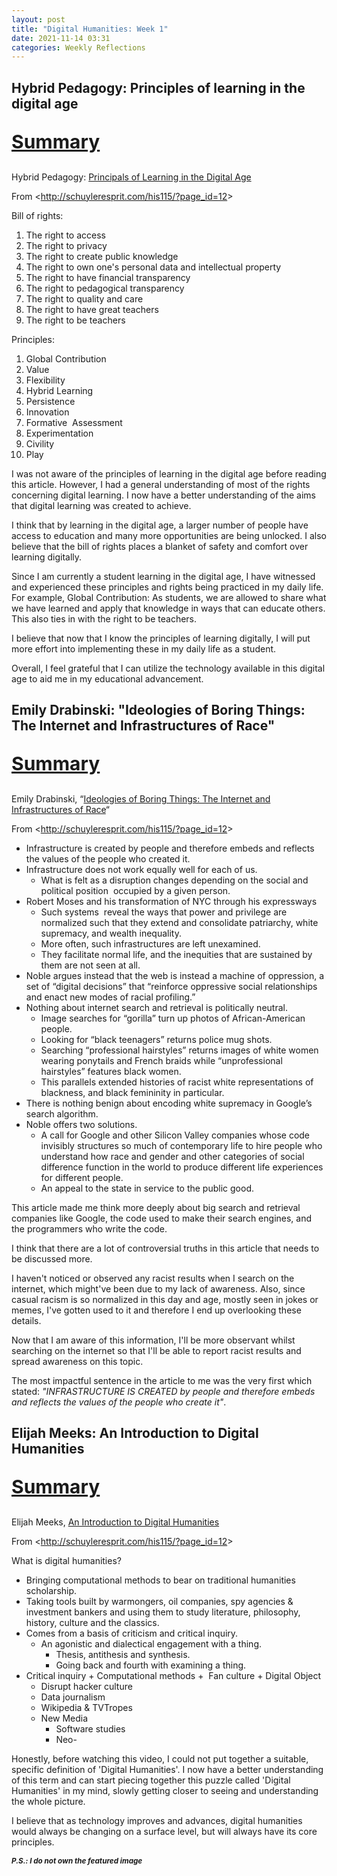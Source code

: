 ```yaml
---
layout: post
title: "Digital Humanities: Week 1"
date: 2021-11-14 03:31
categories: Weekly Reflections
---
```

<!-- wp:heading -->
<h2 id="hybrid-pedagogy-principles-of-learning-in-the-digital-age"><strong>Hybrid Pedagogy: Principles of learning in the digital age</strong></h2>
<!-- /wp:heading -->

<!-- wp:group -->
<div class="wp-block-group"><!-- wp:group {"className":"is-style-twentytwentyone-border"} -->
<div class="wp-block-group is-style-twentytwentyone-border"><!-- wp:paragraph {"style":{"typography":{"fontSize":"30px"}}} -->
<p style="font-size:30px"><strong><span style="text-decoration: underline">Summary</span></strong></p>
<!-- /wp:paragraph -->

<!-- wp:paragraph -->
<p>Hybrid Pedagogy:&nbsp;<a href="http://hybridpedagogy.org/bill-rights-principles-learning-digital-age/" target="_blank" rel="noreferrer noopener">Principals of Learning in the Digital Age</a></p>
<!-- /wp:paragraph -->

<!-- wp:paragraph -->
<p>From &lt;<a href="http://schuyleresprit.com/his115/?page_id=12" target="_blank" rel="noreferrer noopener">http://schuyleresprit.com/his115/?page_id=12</a>&gt;</p>
<!-- /wp:paragraph -->

<!-- wp:paragraph -->
<p>Bill of rights:</p>
<!-- /wp:paragraph -->

<!-- wp:list {"ordered":true,"type":"1"} -->
<ol type="1"><li>The right to access</li><li>The right to privacy</li><li>The right to create public knowledge</li><li>The right to own one's personal data and intellectual property</li><li>The right to have financial transparency</li><li>The right to pedagogical transparency</li><li>The right to quality and care</li><li>The right to have great teachers</li><li>The right to be teachers</li></ol>
<!-- /wp:list -->

<!-- wp:paragraph -->
<p>Principles:</p>
<!-- /wp:paragraph -->

<!-- wp:list {"ordered":true,"type":"1"} -->
<ol type="1"><li>Global Contribution</li><li>Value</li><li>Flexibility</li><li>Hybrid Learning</li><li>Persistence</li><li>Innovation</li><li>Formative&nbsp; Assessment</li><li>Experimentation</li><li>Civility</li><li>Play</li></ol>
<!-- /wp:list --></div>
<!-- /wp:group --></div>
<!-- /wp:group -->

<!-- wp:paragraph {"align":"justify"} -->
<p class="has-text-align-justify">I was not aware of the principles of learning in the digital age before reading this article. However, I had a general understanding of most of the rights concerning digital learning. I now have a better understanding of the aims that digital learning was created to achieve.</p>
<!-- /wp:paragraph -->

<!-- wp:paragraph -->
<p>I think that by learning in the digital age, a larger number of people have access to education and many more opportunities are being unlocked. I also believe that the bill of rights places a blanket of safety and comfort over learning digitally.</p>
<!-- /wp:paragraph -->

<!-- wp:paragraph -->
<p>Since I am currently a student learning in the digital age, I have witnessed and experienced these principles and rights being practiced in my daily life. For example, Global Contribution: As students, we are allowed to share what we have learned and apply that knowledge in ways that can educate others. This also ties in with the right to be teachers.</p>
<!-- /wp:paragraph -->

<!-- wp:paragraph -->
<p>I believe that now that I know the principles of learning digitally, I will put more effort into implementing these in my daily life as a student.</p>
<!-- /wp:paragraph -->

<!-- wp:paragraph -->
<p>Overall, I feel grateful that I can utilize the technology available in this digital age to aid me in my educational advancement.</p>
<!-- /wp:paragraph -->

<!-- wp:heading -->
<h2 id="emily-drabinski-ideologies-of-boring-things-the-internet-and-infrastructures-of-race"><strong>Emily Drabinski: "Ideologies of Boring Things: The Internet and Infrastructures of Race"</strong></h2>
<!-- /wp:heading -->

<!-- wp:group {"className":"is-style-twentytwentyone-border"} -->
<div class="wp-block-group is-style-twentytwentyone-border"><!-- wp:paragraph {"style":{"typography":{"fontSize":"30px"}}} -->
<p style="font-size:30px"><strong><span style="text-decoration: underline">Summary</span></strong></p>
<!-- /wp:paragraph -->

<!-- wp:paragraph -->
<p>Emily Drabinski, “<a href="https://lareviewofbooks.org/article/ideologies-of-boring-things-the-internet-and-infrastructures-of-race/" target="_blank" rel="noreferrer noopener">Ide</a><a href="https://lareviewofbooks.org/article/ideologies-of-boring-things-the-internet-and-infrastructures-of-race/">ologies of Boring Things: The Internet and Infrastructures of Race</a>“</p>
<!-- /wp:paragraph -->

<!-- wp:paragraph -->
<p>From &lt;<a href="http://schuyleresprit.com/his115/?page_id=12" target="_blank" rel="noreferrer noopener">http://schuyleresprit.com/his115/?page_id=12</a>&gt;</p>
<!-- /wp:paragraph -->

<!-- wp:list -->
<ul><li>Infrastructure is created by people and therefore embeds and reflects the values of the people who created it.</li><li>Infrastructure does not work equally well for each of us.<ul><li>What is felt as a disruption changes depending on the social and political position&nbsp; occupied by a given person.</li></ul></li><li>Robert Moses and his transformation of NYC through his expressways<ul><li>Such systems&nbsp; reveal the ways that power and privilege are normalized such that they extend and consolidate patriarchy, white supremacy, and wealth inequality.</li><li>More often, such infrastructures are left unexamined.</li><li>They facilitate normal life, and the inequities that are sustained by them are not seen at all.</li></ul></li><li>Noble argues instead that the web is instead a machine of oppression, a set of “digital decisions” that “reinforce oppressive social relationships and enact new modes of racial profiling.”</li><li>Nothing about internet search and retrieval is politically neutral.<ul><li>Image searches for “gorilla” turn up photos of African-American people.</li><li>Looking for “black teenagers” returns police mug shots.</li><li>Searching “professional hairstyles” returns images of white women wearing ponytails and French braids while “unprofessional hairstyles” features black women.</li><li>This parallels extended histories of racist white representations of blackness, and black femininity in particular.</li></ul></li><li>There is nothing benign about encoding white supremacy in Google’s search algorithm.</li><li>Noble offers two solutions.<ul><li>A call for Google and other Silicon Valley companies whose code invisibly structures so much of contemporary life to hire people who understand how race and gender and other categories of social difference function in the world to produce different life experiences for different people.</li><li>An appeal to the state in service to the public good.</li></ul></li></ul>
<!-- /wp:list --></div>
<!-- /wp:group -->

<!-- wp:paragraph -->
<p>This article made me think more deeply about big search and retrieval companies like Google, the code used to make their search engines, and the programmers who write the code.</p>
<!-- /wp:paragraph -->

<!-- wp:paragraph -->
<p>I think that there are a lot of controversial truths in this article that needs to be discussed more.</p>
<!-- /wp:paragraph -->

<!-- wp:paragraph -->
<p>I haven't noticed or observed any racist results when I search on the internet, which might've been due to my lack of awareness. Also, since casual racism is so normalized in this day and age, mostly seen in jokes or memes, I've gotten used to it and therefore I end up overlooking these details.</p>
<!-- /wp:paragraph -->

<!-- wp:paragraph -->
<p>Now that I am aware of this information, I'll be more observant whilst searching on the internet so that I'll be able to report racist results and spread awareness on this topic.</p>
<!-- /wp:paragraph -->

<!-- wp:paragraph -->
<p>The most impactful sentence in the article to me was the very first which stated: <em>"INFRASTRUCTURE IS CREATED by people and therefore embeds and reflects the values of the people who create it"</em>.</p>
<!-- /wp:paragraph -->

<!-- wp:heading -->
<h2 id="elijah-meeks-an-introduction-to-digital-humanities">Elijah Meeks: An Introduction to Digital Humanities</h2>
<!-- /wp:heading -->

<!-- wp:group {"className":"is-style-twentytwentyone-border"} -->
<div class="wp-block-group is-style-twentytwentyone-border"><!-- wp:paragraph {"style":{"typography":{"fontSize":"30px"}}} -->
<p style="font-size:30px"><strong><span style="text-decoration: underline">Summary</span></strong></p>
<!-- /wp:paragraph -->

<!-- wp:paragraph -->
<p>Elijah Meeks,&nbsp;<a href="https://www.youtube.com/watch?v=AvZToQSX244" target="_blank" rel="noreferrer noopener">An Introduction to Digital H</a><a href="https://www.youtube.com/watch?v=AvZToQSX244">umanities</a></p>
<!-- /wp:paragraph -->

<!-- wp:paragraph -->
<p>From &lt;<a href="http://schuyleresprit.com/his115/?page_id=12" target="_blank" rel="noreferrer noopener">http://sc</a><a href="http://schuyleresprit.com/his115/?page_id=12">huyleresprit.com/his115/?page_id=12</a>&gt;</p>
<!-- /wp:paragraph -->

<!-- wp:paragraph -->
<p>What is digital humanities?</p>
<!-- /wp:paragraph -->

<!-- wp:list -->
<ul><li>Bringing computational methods to bear on traditional humanities scholarship.</li><li>Taking tools built by warmongers, oil companies, spy agencies &amp; investment bankers and using them to study literature, philosophy, history, culture and the classics.</li><li>Comes from a basis of criticism and critical inquiry.<ul><li>An agonistic and dialectical engagement with a thing.<ul><li>Thesis, antithesis and synthesis.</li><li>Going back and fourth with examining a thing.</li></ul></li></ul></li><li>Critical inquiry + Computational methods +&nbsp; Fan culture + Digital Object<ul><li>Disrupt hacker culture</li><li>Data journalism</li><li>Wikipedia &amp; TVTropes</li><li>New Media<ul><li>Software studies</li><li>Neo-</li></ul></li></ul></li></ul>
<!-- /wp:list --></div>
<!-- /wp:group -->

<!-- wp:paragraph -->
<p>Honestly, before watching this video, I could not put together a suitable, specific definition of 'Digital Humanities'. I now have a better understanding of this term and can start piecing together this puzzle called 'Digital Humanities' in my mind, slowly getting closer to seeing and understanding the whole picture.</p>
<!-- /wp:paragraph -->

<!-- wp:paragraph -->
<p>I believe that as technology improves and advances, digital humanities would always be changing on a surface level, but will always have its core principles.</p>
<!-- /wp:paragraph -->

<!-- wp:paragraph -->
<p></p>
<!-- /wp:paragraph -->

<!-- wp:paragraph -->
<p><strong><em><sub>P.S.: I do not own the featured image</sub></em></strong></p>
<!-- /wp:paragraph -->